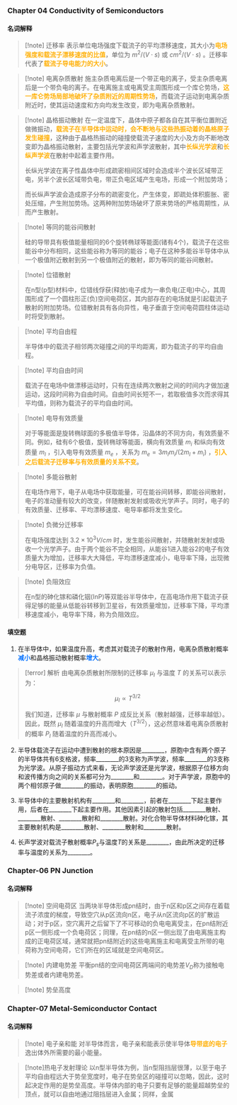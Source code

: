 ### Chapter 04 Conductivity of Semiconductors

#### 名词解释

>[!note] 迁移率
> 表示单位电场强度下载流子的平均漂移速度，其大小为<span style="font-weight:bold; color:rgb(255, 177, 10)">电场强度和载流子漂移速度的比值</span>，单位为 $m^{2}/(V \cdot s)$ 或 $cm^{2}/(V \cdot s)$ 。迁移率代表了<span style="font-weight:bold; color:rgb(255, 177, 10)">载流子导电能力的大小</span>。

>[!note] 电离杂质散射
> 施主杂质电离后是一个带正电的离子，受主杂质电离后是一个带负电的离子。在电离施主或电离受主周围形成一个库仑势场，<span style="font-weight:bold; color:rgb(255, 177, 10)">这一库仑势场局部地破坏了杂质附近的周期性势场</span>，而载流子运动到电离杂质附近时，使其运动速度和方向均发生改变，即为电离杂质散射。

>[!note] 晶格振动散射
> 在一定温度下，晶体中原子都各自在其平衡位置附近做微振动，<span style="font-weight:bold; color:rgb(255, 177, 10)">载流子在半导体中运动时，会不断地与这些热振动着的晶格原子发生碰撞</span>，这种由于晶格热振动的碰撞使载流子速度的大小及方向不断地改变即为晶格振动散射，主要包括光学波和声学波散射，其中<span style="font-weight:bold; color:rgb(255, 177, 10)">长纵光学波</span>和<span style="font-weight:bold; color:rgb(255, 177, 10)">长纵声学波</span>在散射中起着主要作用。
>
> 长纵光学波在离子性晶体中形成疏密相间区域时会造成半个波长区域带正电，另半个波长区域带负电，带正负电区域产生电场，形成一个附加势场；
>
> 而长纵声学波会造成原子分布的疏密变化，产生体变，即疏处体积膨胀、密处压缩，产生附加势场。这两种附加势场破坏了原来势场的严格周期性，从而产生散射。

>[!note] 等同的能谷间散射
>
> 硅的导带具有极值能量相同的6个旋转椭球等能面(锗有4个)，载流子在这些能谷中分布相同，这些能谷称为等同的能谷；电子在这种多能谷半导体中从一个极值附近散射到另一个极值附近的散射，即为等同的能谷间散射。

>[!note] 位错散射
>
> 在n型(p型)材料中，位错线俘获(释放)电子成为一串负电(正电)中心，其周围形成了一个圆柱形正(负)空间电荷区，其内部存在的电场就是引起载流子散射的附加势场。位错散射具有各向异性，电子垂直于空间电荷圆柱体运动时将受到散射。

>[!note] 平均自由程
>
> 半导体中的载流子相邻两次碰撞之间的平均距离，即为载流子的平均自由程。

>[!note] 平均自由时间
>
> 载流子在电场中做漂移运动时，只有在连续两次散射之间的时间内才做加速运动，这段时间称为自由时间。自由时间长短不一，若取极值多次而求得其平均值，则称为载流子的平均自由时间。

>[!note] 电导有效质量
>
> 对于等能面是旋转椭球面的多极值半导体，沿晶体的不同方向，有效质量不同。例如，硅有6个极值，旋转椭球等能面，横向有效质量 $m_i$ 和纵向有效质量 $m_l$ ，引入电导有效质量 $m_e$ ，关系为 $m_e=3m_lm_i/(2m_l+m_i)$ ，<span style="font-weight:bold; color:rgb(255, 177, 10)">引入之后载流子迁移率与有效质量的关系不变</span>。

>[!note] 多能谷散射
>
> 在电场作用下，电子从电场中获取能量，可在能谷间转移，即能谷间散射，电子的准动量有较大的改变，伴随散射发射或吸收光学声子。同时，电子的有效质量、迁移率、平均漂移速度、电导率都将发生变化。

>[!note] 负微分迁移率
>
> 在电场强度达到 $3.2\times10^3V/cm$ 时，发生能谷间散射，并随散射发射或吸收一个光学声子。由于两个能谷不完全相同，从能谷1进入能谷2的电子有效质量大为增加，迁移率大大降低，平均漂移速度减小，电导率下降，出现微分电导区，迁移率为负值。

> [!note] 负阻效应
> 
> 在n型的砷化镓和磷化铟(InP)等双能谷半导体中，在高电场作用下载流子获得足够的能量从低能谷转移到卫星谷，有效质量增加，迁移率下降，平均漂移速度减小，电导率下降，称为负阻效应。



#### 填空题

1. 在半导体中，如果温度升高，考虑其对载流子的散射作用，电离杂质散射概率<span style="font-weight:bold; color:rgb(10, 116, 255)">减小</span>和晶格振动散射概率<span style="font-weight:bold; color:rgb(10, 116, 255)">增大</span>。

>[!error] 解析
> 由电离杂质散射所限制的迁移率 $\mu_I$ 与温度 $T$ 的关系可以表示为：
>
>$$
>\mu_I \propto T^{3/2}
>$$
>
>我们知道，迁移率 $\mu$ 与散射概率 $P$ 成反比关系（散射越强，迁移率越低）。因此，既然 $\mu_I$ 随着温度的升高而增大（$T^{3/2}$），这必然意味着电离杂质散射的概率 $P_I$ 随着温度的升高而减小。

2. 半导体载流子在运动中遭到散射的根本原因是________，原胞中含有两个原子的半导体共有6支格波，频率________的3支称为声学波，频率________的3支称为光学波。从原子振动方式来看，无论声学波还是光学波，根据原子位移方向和波传播方向之间的关系都可分为________和________。对于声学波，原胞中的两个相邻原子做________的振动，表明原胞________的振动。

3. 半导体中的主要散射机构有________和________，前者在________下起主要作用，后者在________下起主要作用。其他因素引起的散射包括________散射、________散射、________散射和________散射。对化合物半导体材料砷化镓，其主要散射机构是________散射、________散射和________散射。

4. 长声学波对载流子散射概率$P_s$与温度$T$的关系是________，由此所决定的迁移率与温度的关系为________。


### Chapter-06 PN Junction

#### 名词解释

>[!note] 空间电荷区
> 当两块半导体形成pn结时，由于n区和p区之间存在着载流子浓度的梯度，导致空穴从p区流向n区，电子从n区流向p区的扩散运动；对于p区，空穴离开之后留下了不可移动的负电电离受主，在pn结附近p区一侧形成一个负电荷区；同理，在pn结的n区一侧出现了由电离施主构成的正电荷区域，通常就把pn结附近的这些电离施主和电离受主所带的电荷称为空间电荷，它们所在的区域就是空间电荷区。

>[!note] 内建电势差
> 平衡pn结的空间电荷区两端间的电势差$V_D$称为接触电势差或者内建电势差。

>[!note] 势垒高度
> 



### Chapter-07 Metal-Semiconductor Contact

#### 名词解释

>[!note] 电子亲和能
> 对半导体而言，电子亲和能表示使半导体<span style="font-weight:bold; color:rgb(255, 177, 10)">导带底的电子</span>逸出体外所需要的最小能量。

>[!note]热电子发射理论
> 以n型半导体为例，当n型阻挡层很薄，以至于电子平均自由程远大于势垒宽度时，电子在势垒区的碰撞可以忽略，因此，这时起决定作用的是势垒高度。半导体内部的电子只要有足够的能量超越势垒的顶点，就可以自由地通过阻挡层进入金属；同样，金属

